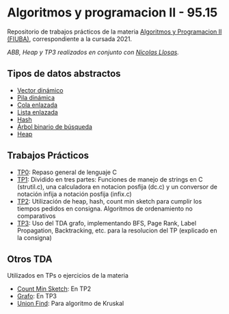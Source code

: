 # Algoritmos y programacion II - 95.15
Repositorio de trabajos prácticos de la materia [Algoritmos y Programacion II (FIUBA)](https://algoritmos-rw.github.io/algo2/), correspondiente a la cursada 2021.

*ABB, Heap y TP3 realizados en conjunto con [Nicolas Llosas](https://github.com/nllosas).*


## Tipos de datos abstractos

- [Vector dinámico](https://github.com/aguirre-ivan/algo2-tps/tree/main/vector)
- [Pila dinámica](https://github.com/aguirre-ivan/algo2-tps/tree/main/pila)
- [Cola enlazada](https://github.com/aguirre-ivan/algo2-tps/tree/main/cola)
- [Lista enlazada](https://github.com/aguirre-ivan/algo2-tps/tree/main/lista)
- [Hash](https://github.com/aguirre-ivan/algo2-tps/tree/main/hash)
- [Árbol binario de búsqueda](https://github.com/aguirre-ivan/algo2-tps/tree/main/abb)
- [Heap](https://github.com/aguirre-ivan/algo2-tps/tree/main/heap)

## Trabajos Prácticos

- [TP0](https://github.com/aguirre-ivan/algo2-tps/tree/main/tp0): Repaso general de lenguaje C
- [TP1](https://github.com/aguirre-ivan/algo2-tps/tree/main/tp1): Dividido en tres partes: Funciones de manejo de strings en C (strutil.c), una calculadora en notacion posfija (dc.c) y un conversor de notación infija a notación posfija (infix.c)
- [TP2](https://github.com/aguirre-ivan/algo2-tps/tree/main/tp2): Utilización de heap, hash, count min sketch para cumplir los tiempos pedidos en consigna. Algoritmos de ordenamiento no comparativos
- [TP3](https://github.com/aguirre-ivan/algo2-tps/tree/main/tp3): Uso del TDA grafo, implementando BFS, Page Rank, Label Propagation, Backtracking, etc. para la resolucion del TP (explicado en la consigna)

## Otros TDA
Utilizados en TPs o ejercicios de la materia

- [Count Min Sketch](https://github.com/aguirre-ivan/algo2-tps/tree/main/csm): En TP2
- [Grafo](https://github.com/aguirre-ivan/algo2-tps/tree/main/grafo): En TP3
- [Union Find](https://github.com/aguirre-ivan/algo2-tps/tree/main/unionfind): Para algoritmo de Kruskal
